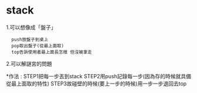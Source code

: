 # stack

1.可以想像成「盤子」

      push放盤子到桌上
      pop取出盤子(從最上面取)  
      top告訴使用者最上面長怎樣 但沒被拿走
2.可以解謎宮的問題
  
  *作法 :  STEP1把每一步丟到stack
	  STEP2用push記錄每一步(因為存的時候就具備從最上面取的特性)
	  STEP3故碰壁的時候(要上一步的時候)用一步一步退回去top 


